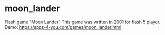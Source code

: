 # moon_lander
Flash game "Moon Lander"
This game was written in 2001 for flash 5 player. 
Demo: https://apps-4-you.com/games/moon_lander.html
